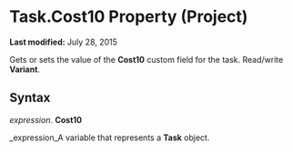
# Task.Cost10 Property (Project)

 **Last modified:** July 28, 2015

Gets or sets the value of the  **Cost10** custom field for the task. Read/write **Variant**.

## Syntax

 _expression_. **Cost10**

 _expression_A variable that represents a  **Task** object.

